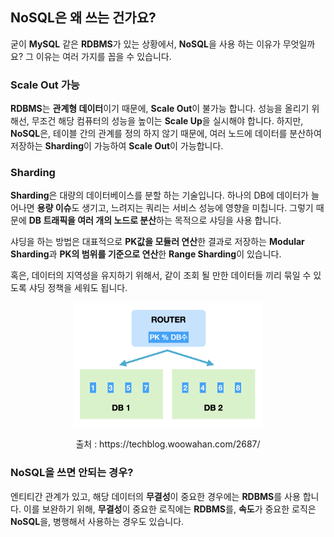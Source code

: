 ## NoSQL은 왜 쓰는 건가요?
굳이 **MySQL** 같은 **RDBMS**가 있는 상황에서, **NoSQL**을 사용 하는 이유가 무엇일까요? 그 이유는 여러 가지를 꼽을 수 있습니다.

### Scale Out 가능
**RDBMS**는 **관계형 데이터**이기 때문에, **Scale Out**이 불가능 합니다. 성능을 올리기 위해선, 무조건 해당 컴퓨터의 성능을 높이는 **Scale Up**을 실시해야 합니다. 하지만, **NoSQL**은, 테이블 간의 관계를 정의 하지 않기 때문에, 여러 노드에 데이터를 분산하여 저장하는 **Sharding**이 가능하여 **Scale Out**이 가능합니다.

### Sharding
**Sharding**은 대량의 데이터베이스를 분할 하는 기술입니다. 하나의 DB에 데이터가 늘어나면 **용량 이슈**도 생기고, 느려지는 쿼리는 서비스 성능에 영향을 미칩니다. 그렇기 때문에 **DB 트래픽을 여러 개의 노드로 분산**하는 목적으로 샤딩을 사용 합니다.

샤딩을 하는 방법은 대표적으로 **PK값을 모듈러 연산**한 결과로 저장하는 **Modular Sharding**과 **PK의 범위를 기준으로 연산**한 **Range Sharding**이 있습니다.

혹은, 데이터의 지역성을 유지하기 위해서, 같이 조회 될 만한 데이터들 끼리 묶일 수 있도록 샤딩 정책을 세워도 됩니다.

<p align="center">
    <img src="images/why-nosql-1.png" width="60%"/>
    <div align="center">출처 : https://techblog.woowahan.com/2687/</div>
</p>

### NoSQL을 쓰면 안되는 경우?
엔티티간 관계가 있고, 해당 데이터의 **무결성**이 중요한 경우에는 **RDBMS**를 사용 합니다. 이를 보완하기 위해, **무결성**이 중요한 로직에는 **RDBMS**를, **속도**가 중요한 로직은 **NoSQL**을, 병행해서 사용하는 경우도 있습니다.